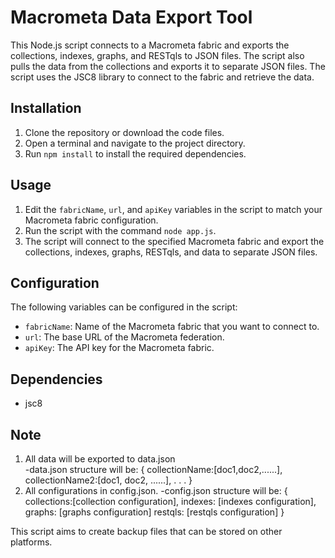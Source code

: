# Macrometa Data Export Tool

This Node.js script connects to a Macrometa fabric and exports the collections, indexes, graphs, and RESTqls to JSON files. The script also pulls the data from the collections and exports it to separate JSON files. The script uses the JSC8 library to connect to the fabric and retrieve the data.

## Installation

1. Clone the repository or download the code files.
2. Open a terminal and navigate to the project directory.
3. Run `npm install` to install the required dependencies.

## Usage

1. Edit the `fabricName`, `url`, and `apiKey` variables in the script to match your Macrometa fabric configuration.
2. Run the script with the command `node app.js`.
3. The script will connect to the specified Macrometa fabric and export the collections, indexes, graphs, RESTqls, and data to separate JSON files.

## Configuration

The following variables can be configured in the script:

- `fabricName`: Name of the Macrometa fabric that you want to connect to.
- `url`: The base URL of the Macrometa federation.
- `apiKey`: The API key for the Macrometa fabric.

## Dependencies

- jsc8

## Note

1. All data will be exported to data.json  
   -data.json structure will be: { collectionName:[doc1,doc2,......], collectionName2:[doc1, doc2, ......], . . . }
2. All configurations in config.json.
   -config.json structure will be: { collections:[collection configuration], indexes: [indexes configuration], graphs: [graphs configuration] restqls: [restqls configuration] }

This script aims to create backup files that can be stored on other platforms.
